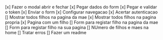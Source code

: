 [x] Fazer o modal abrir e fechar
[x] Pegar dados do form
[x] Pegar e validar o token
[x] Enviar o form
[x] Configurar navegacao
[x] Acertar autenticacao
[] Mostrar todos filhos na pagina da mae
[x] Mostrar todos filhos na pagina propria
[x] Pagina com um filho
[] Form para registar filho na pagina da mae
[] Form para registar filho na sua pagina
[] NUmero de filhos e maes na home
[] Tratar erros
[] Fazer um readme
